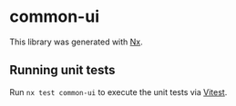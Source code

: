# common-ui

This library was generated with [Nx](https://nx.dev).

## Running unit tests

Run `nx test common-ui` to execute the unit tests via [Vitest](https://vitest.dev/).

